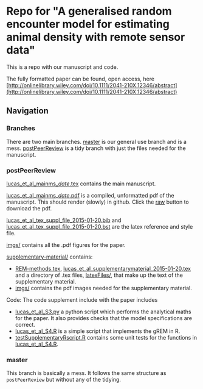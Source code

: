 # Repo for "A generalised random encounter model for estimating animal density with remote sensor data"

This is a repo with our manuscript and code.

The fully formatted paper can be found, open access, here [http://onlinelibrary.wiley.com/doi/10.1111/2041-210X.12346/abstract](http://onlinelibrary.wiley.com/doi/10.1111/2041-210X.12346/abstract)


## Navigation

### Branches

There are two main branches.
[master](https://github.com/timcdlucas/lucasMoorcroftManuscript/tree/master) is our general use branch and is a mess.
[postPeerReview](https://github.com/timcdlucas/lucasMoorcroftManuscript/tree/postPeerReview) is a tidy branch with just the files needed for the manuscript.


### postPeerReview

[lucas_et_al_mainms_*date*.tex](https://github.com/timcdlucas/lucasMoorcroftManuscript/blob/postPeerReview/lucas_et_al_mainms_2015-01-20.tex) contains the main manuscript.

[lucas_et_al_mainms_*date*.pdf](https://github.com/timcdlucas/lucasMoorcroftManuscript/blob/postPeerReview/lucas_et_al_mainms_2015-01-20.pdf) is a compiled, unformatted pdf of the manuscript. 
This should render (slowly) in github. 
Click the [raw](https://github.com/timcdlucas/lucasMoorcroftManuscript/raw/postPeerReview/supplementary-material/lucas_et_al_supplementarymaterial_2015-01-20.pdf) button to download the pdf.

[lucas_et_al_tex_suppl_file_2015-01-20.bib](https://github.com/timcdlucas/lucasMoorcroftManuscript/blob/postPeerReview/lucas_et_al_tex_suppl_file_2015-01-20.bib) and [lucas_et_al_tex_suppl_file_2015-01-20.bst](https://github.com/timcdlucas/lucasMoorcroftManuscript/blob/postPeerReview/lucas_et_al_tex_suppl_file_2015-01-20.bst) are the latex reference and style file.

[imgs/](https://github.com/timcdlucas/lucasMoorcroftManuscript/blob/postPeerReview/imgs/) contains all the .pdf figures for the paper.


[supplementary-material/](https://github.com/timcdlucas/lucasMoorcroftManuscript/blob/postPeerReview/supplementary-material/) contains:
- [REM-methods.tex](https://github.com/timcdlucas/lucasMoorcroftManuscript/blob/postPeerReview/supplementary-material/REM-methods.tex), [lucas_et_al_supplementarymaterial_2015-01-20.tex](https://github.com/timcdlucas/lucasMoorcroftManuscript/blob/postPeerReview/supplementary-material/lucas_et_al_supplementarymaterial_2015-01-20.tex) and a directory of .tex files,  [latexFiles/](https://github.com/timcdlucas/lucasMoorcroftManuscript/tree/postPeerReview/supplementary-material/latexFiles), that make up the text of the supplementary material.
- [imgs/](https://github.com/timcdlucas/lucasMoorcroftManuscript/tree/postPeerReview/imgs) contains the pdf images needed for the supplementary material. 

Code:
The code supplement include with the paper includes
- [lucas_et_al_S3.py](https://github.com/timcdlucas/lucasMoorcroftManuscript/blob/postPeerReview/supplementary-material/lucas_et_al_S3.py) a python script which performs the analytical maths for the paper. It also provides checks that the model specifications are correct. 
- [lucas_et_al_S4.R](https://github.com/timcdlucas/lucasMoorcroftManuscript/blob/postPeerReview/supplementary-material/lucas_et_al_S4.R) is a simple script that implements the gREM in R.
- [testSupplementaryRscript.R](https://github.com/timcdlucas/lucasMoorcroftManuscript/blob/postPeerReview/supplementary-material/testSupplementaryRscript.R) contains some unit tests for the functions in [lucas_et_al_S4.R](https://github.com/timcdlucas/lucasMoorcroftManuscript/blob/postPeerReview/supplementary-material/lucas_et_al_S4.R).




### master

This branch is basically a mess. It follows the same structure as `postPeerReview` but without any of the tidying. 






 
